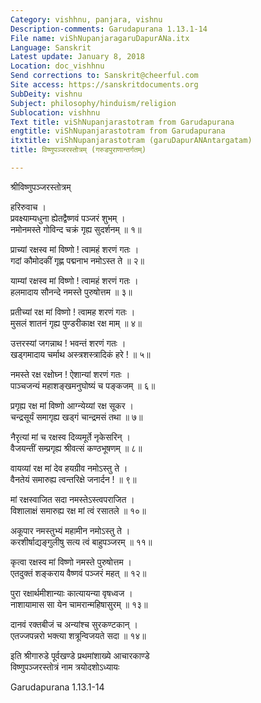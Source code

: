 ```yaml
---
Category: vishhnu, panjara, vishnu
Description-comments: Garudapurana 1.13.1-14
File name: viShNupanjaragaruDapurANa.itx
Language: Sanskrit
Latest update: January 8, 2018
Location: doc_vishhnu
Send corrections to: Sanskrit@cheerful.com
Site access: https://sanskritdocuments.org
SubDeity: vishnu
Subject: philosophy/hinduism/religion
Sublocation: vishhnu
Text title: viShNupanjarastotram from Garudapurana
engtitle: viShNupanjarastotram from Garudapurana
itxtitle: viShNupanjarastotram (garuDapurANAntargatam)
title: विष्णुपञ्जरस्तोत्रम् (गरुडपुराणान्तर्गतम्)

---
```

  
 श्रीविष्णुपञ्जरस्तोत्रम्   
  
हरिरुवाच ।  
प्रवक्ष्याम्यधुना ह्येतद्वैष्णवं पञ्जरं शुभम् ।  
नमोनमस्ते गोविन्द चक्रं गृह्य सुदर्शनम् ॥ १॥  
  
प्राच्यां रक्षस्व मां विष्णो ! त्वामहं शरणं गतः ।  
गदां कौमोदकीं गृह्ण पद्मनाभ नमोऽस्त ते ॥ २॥  
  
याम्यां रक्षस्व मां विष्णो ! त्वामहं शरणं गतः ।  
हलमादाय सौनन्दे नमस्ते पुरुषोत्तम ॥ ३॥  
  
प्रतीच्यां रक्ष मां विष्णो ! त्वामह शरणं गतः ।  
मुसलं शातनं गृह्य पुण्डरीकाक्ष रक्ष माम् ॥ ४॥  
  
उत्तरस्यां जगन्नाथ ! भवन्तं शरणं गतः ।  
खड्गमादाय चर्माथ अस्त्रशस्त्रादिकं हरे ! ॥ ५॥  
  
नमस्ते रक्ष रक्षोघ्न ! ऐशान्यां शरणं गतः ।  
पाञ्चजन्यं महाशङ्खमनुघोष्यं च पङ्कजम् ॥ ६॥  
  
प्रगृह्य रक्ष मां विष्णो आग्न्येय्यां रक्ष सूकर ।  
चन्द्रसूर्यं समागृह्य खड्गं चान्द्रमसं तथा ॥ ७॥  
  
नैरृत्यां मां च रक्षस्व दिव्यमूर्ते नृकेसरिन् ।  
वैजयन्तीं सम्प्रगृह्य श्रीवत्सं कण्ठभूषणम् ॥ ८॥  
  
वायव्यां रक्ष मां देव हयग्रीव नमोऽस्तु ते ।  
वैनतेयं समारुह्य त्वन्तरिक्षे जनार्दन ! ॥ ९॥  
  
मां रक्षस्वाजित सदा नमस्तेऽस्त्वपराजित ।  
विशालाक्षं समारुह्य रक्ष मां त्वं रसातले ॥ १०॥  
  
अकूपार नमस्तुभ्यं महामीन नमोऽस्तु ते ।  
करशीर्षाद्यङ्गुलीषु सत्य त्वं बाहुपञ्जरम् ॥ ११॥  
  
कृत्वा रक्षस्व मां विष्णो नमस्ते पुरुषोत्तम ।  
एतदुक्तं शङ्कराय वैष्णवं पञ्जरं महत् ॥ १२॥  
  
पुरा रक्षार्थमीशान्याः कात्यायन्या वृषध्वज ।  
नाशायामास सा येन चामरान्महिषासुरम् ॥ १३॥  
  
दानवं रक्तबीजं च अन्यांश्च सुरकण्टकान् ।  
एतज्जपन्नरो भक्त्या शत्रून्विजयते सदा ॥ १४॥  
  
इति श्रीगारुडे पूर्वखण्डे प्रथमांशाख्ये आचारकाण्डे  
विष्णुपञ्जरस्तोत्रं नाम त्रयोदशोऽध्यायः  
  
  
  
  
  
Garudapurana 1.13.1-14  
  
